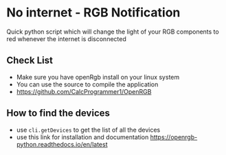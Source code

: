 # No internet - RGB Notification

Quick python script which will change the light of your RGB components to red whenever the internet is disconnected


## Check List

- Make sure you have openRgb install on your linux system
- You can use the source to compile the application
- https://github.com/CalcProgrammer1/OpenRGB

## How to find the devices

- use `cli.getDevices` to get the list of all the devices
- use this link for installation and documentation  https://openrgb-python.readthedocs.io/en/latest





